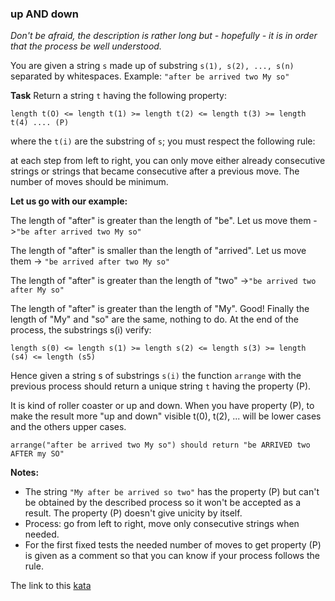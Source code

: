 ### up AND down

*Don't be afraid, the description is rather long but - hopefully - it is in order that the process be well understood.*

You are given a string `s` made up of substring `s(1), s(2), ..., s(n)` separated by whitespaces. Example: `"after be arrived two My so"`

**Task** Return a string `t` having the following property:

`length t(O) <= length t(1) >= length t(2) <= length t(3) >= length t(4) .... (P)`

where the `t(i)` are the substring of `s`; you must respect the following rule:

at each step from left to right, you can only move either already consecutive strings or strings that became consecutive after a previous move. The number of moves should be minimum.

**Let us go with our example:**

The length of "after" is greater than the length of "be". Let us move them ->`"be after arrived two My so"`

The length of "after" is smaller than the length of "arrived". Let us move them -> `"be arrived after two My so"`

The length of "after" is greater than the length of "two" ->`"be arrived two after My so"`

The length of "after" is greater than the length of "My". Good! Finally the length of "My" and "so" are the same, nothing to do. At the end of the process, the substrings s(i) verify:

`length s(0) <= length s(1) >= length s(2) <= length s(3) >= length (s4) <= length (s5)`

Hence given a string s of substrings `s(i)` the function `arrange` with the previous process should return a unique string `t` having the property (P).

It is kind of roller coaster or up and down. When you have property (P), to make the result more "up and down" visible t(0), t(2), ... will be lower cases and the others upper cases.
```
arrange("after be arrived two My so") should return "be ARRIVED two AFTER my SO"
```
**Notes:**
* The string `"My after be arrived so two"` has the property (P) but can't be obtained by the described process so it won't be accepted as a result. The property (P) doesn't give unicity by itself.
* Process: go from left to right, move only consecutive strings when needed.
* For the first fixed tests the needed number of moves to get property (P) is given as a comment so that you can know if your process follows the rule.  

The link to this [kata](https://www.codewars.com/kata/up-and-down/java)
